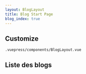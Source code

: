 ```yaml
---
layout: BlogLayout
title: Blog Start Page
blog_index: true
---
```


## Customize

`.vuepress/components/BlogLayout.vue`

## Liste des blogs

